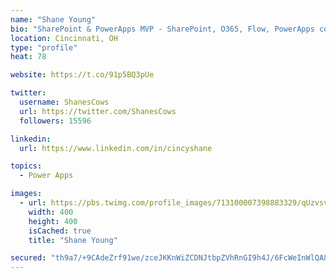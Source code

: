 ```yaml
---
name: "Shane Young"
bio: "SharePoint & PowerApps MVP - SharePoint, O365, Flow, PowerApps consulting? @PowerApps911 | Pure Snark? You found it."
location: Cincinnati, OH
type: "profile"
heat: 78

website: https://t.co/91p5BQ3pUe

twitter:
  username: ShanesCows
  url: https://twitter.com/ShanesCows
  followers: 15596

linkedin:
  url: https://www.linkedin.com/in/cincyshane

topics:
  - Power Apps

images:
  - url: https://pbs.twimg.com/profile_images/713100007398883329/qUzvsvQ3_400x400.jpg
    width: 400
    height: 400
    isCached: true
    title: "Shane Young"

secured: "th9a7/+9CAdeZrf91we/zceJKKnWiZCDNJtbpZVhRnGI9h4J/6FcWeInWlQA8c1201a4gQazOEdm/HEJOWQJloN74zaUltNp/NMA/obln4HojCHrIshs7s0aexVted5Fse4rCVFrZdR6eaR8Imk7blB2SqsDjYcO/VQQy9gf0VmMGNqwlzJPoju6p0lIcAUkivVOxWImjHwmjNnkmKJvNlwnT4Zijhg+rF2qPZTNyaxh+1k96oqFZN/8SVDYMain14RQmIGeG89lS81Vg+Z9vI6JTlX5ukdDR/ZOCFax5OndztXU+G5d0e6HC0+0sdVrCjVC3xMph28wDREIzuW2NoK3qgigYeE4dcvX5LVv+4Oil6yMiLC6YEInmu1dI8jhkeUwVdReIip7KK8BoVMMr0wKLrWrWrirYEGD9cyxLL0=;oqA4bc8+GED1731fdvgKxw=="
---
```


